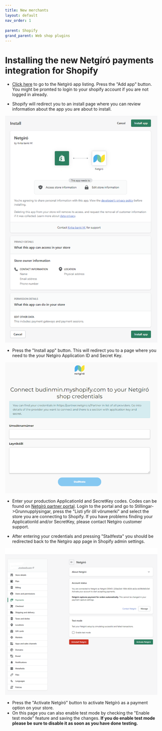 ```yaml
---
title: New merchants
layout: default
nav_order: 1

parent: Shopify
grand_parent: Web shop plugins
---
```


# Installing the new Netgíró payments integration for Shopify

- [Click here](https://apps.shopify.com/netgiroapp) to go to the Netgíró app listing.  Press the "Add app" button.  You might be promted to login to your shopify account if you are not logged in already.

- Shopify will redirect you to an install page where you can review information about the app you are about to install.

![shopify-install-page](/images/shopify-install-page.png)
- Press the "Install app" button.  This will redirect you to a page where you need to the your Netgiro Application ID and Secret Key.

![shopify-enter-credentials-page](/images/shopify-enter-credentials-page.png)


- Enter your production ApplicationId and SecretKey codes.  Codes can be found on [Netgíró partner portal](https://partner.netgiro.is).  Login to the portal and go to Stillingar->Grunnupplýsingar, press the "Listi yfir öll vörumerki" and select the store you are connecting to Shopify.  If you have problems finding your ApplicationId and/or SecretKey, please contact Netgiro customer support.

- After entering your credentials and pressing "Staðfesta" you should be redirected back to the Netgiro app page in Shopify admin settings.
  
![shopify-app-settings-page](/images/shopify-app-settings.png)
  

- Press the "Activate Netgíró" button to activate Netgíró as a payment option on your store.  
- On this page you can also enable test mode by checking the "Enable test mode" feature and saving the changes.  **If you do enable test mode please be sure to disable it as soon as you have done testing.**